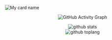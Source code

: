 ![My card name](https://cardivo.vercel.app/api?name=V1P3R-X&description=Hi,%20Welcome%20To%20My%20Profile%20❤&image=https://avatars.githubusercontent.com/u/88338865?s=400&u=3202387e356f0e30cb5bad5986e9394957ff02d7&v=4?v=4&s=10?v=4&backgroundColor=%23ecf0f1&instagram=omg_devil_ff&github=D-3-V-1-L&twitter=&pattern=leaf&colorPattern=%23eaeaea)

<div align="center">
       
  ![GitHub Activity Graph](https://activity-graph.herokuapp.com/graph?username=V1P3R-X&bg_color=000000&color=4fff67&line=4fff67&point=ffffff&area=true&hide_border=true)
       
![github stats](https://github-readme-stats.vercel.app/api?username=V1P3R-X&show_icons=true&theme=radical)
<BR>
![github toplang](https://github-readme-stats.vercel.app/api/top-langs/?username=V1P3R-X&layout=compact&theme=nightowl)
  

